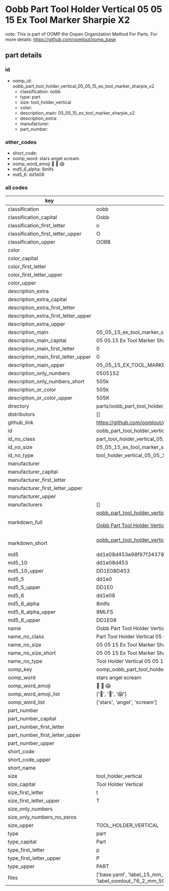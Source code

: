 # Oobb Part Tool Holder Vertical 05 05 15 Ex Tool Marker Sharpie X2  

note: This is part of OOMP the Oopen Organization Method For Parts. For more details: https://github.com/oomlout/oomp_base

##  part details





### id
* oomp_id: oobb_part_tool_holder_vertical_05_05_15_ex_tool_marker_sharpie_x2
  * classification: oobb
  * type: part
  * size: tool_holder_vertical
  * color: 
  * description_main: 05_05_15_ex_tool_marker_sharpie_x2
  * description_extra: 
  * manufacturer: 
  * part_number: 

### other_codes
* short_code: 
* oomp_word: stars angel scream
* oomp_word_emoji :stars: :angel: :scream:
* md5_6_alpha: 8mlfs
* md5_6: dd1e08

### all codes 
| key | value |  
| --- | --- |  
| classification | oobb |  
| classification_capital | Oobb |  
| classification_first_letter | o |  
| classification_first_letter_upper | O |  
| classification_upper | OOBB |  
| color |  |  
| color_capital |  |  
| color_first_letter |  |  
| color_first_letter_upper |  |  
| color_upper |  |  
| description_extra |  |  
| description_extra_capital |  |  
| description_extra_first_letter |  |  
| description_extra_first_letter_upper |  |  
| description_extra_upper |  |  
| description_main | 05_05_15_ex_tool_marker_sharpie_x2 |  
| description_main_capital | 05 05.15 Ex Tool Marker Sharpie X2 |  
| description_main_first_letter | 0 |  
| description_main_first_letter_upper | 0 |  
| description_main_upper | 05_05_15_EX_TOOL_MARKER_SHARPIE_X2 |  
| description_only_numbers | 0505152 |  
| description_only_numbers_short | 505k |  
| description_or_color | 505k |  
| description_or_color_upper | 505K |  
| directory | parts/oobb_part_tool_holder_vertical_05_05_15_ex_tool_marker_sharpie_x2 |  
| distributors | [] |  
| github_link | https://github.com/oomlout/oomlout_oomp_part_src/tree/main/parts/oobb_part_tool_holder_vertical_05_05_15_ex_tool_marker_sharpie_x2/working |  
| id | oobb_part_tool_holder_vertical_05_05_15_ex_tool_marker_sharpie_x2 |  
| id_no_class | part_tool_holder_vertical_05_05_15_ex_tool_marker_sharpie_x2 |  
| id_no_size | 05_05_15_ex_tool_marker_sharpie_x2 |  
| id_no_type | tool_holder_vertical_05_05_15_ex_tool_marker_sharpie_x2 |  
| manufacturer |  |  
| manufacturer_capital |  |  
| manufacturer_first_letter |  |  
| manufacturer_first_letter_upper |  |  
| manufacturer_upper |  |  
| manufacturers | [] |  
| markdown_full | [oobb_part_tool_holder_vertical_05_05_15_ex_tool_marker_sharpie_x2](https://github.com/oomlout/oomlout_oomp_part_src/tree/main/parts/oobb_part_tool_holder_vertical_05_05_15_ex_tool_marker_sharpie_x2/working)<br>[](https://github.com/oomlout/oomlout_oomp_part_src/tree/main/parts/oobb_part_tool_holder_vertical_05_05_15_ex_tool_marker_sharpie_x2/working)<br>[Oobb Part Tool Holder Vertical 05 05 15 Ex Tool Marker Sharpie X2](https://github.com/oomlout/oomlout_oomp_part_src/tree/main/parts/oobb_part_tool_holder_vertical_05_05_15_ex_tool_marker_sharpie_x2/working)<br><br> |  
| markdown_short | [oobb_part_tool_holder_vertical_05_05_15_ex_tool_marker_sharpie_x2](https://github.com/oomlout/oomlout_oomp_part_src/tree/main/parts/oobb_part_tool_holder_vertical_05_05_15_ex_tool_marker_sharpie_x2/working)<br><br> |  
| md5 | dd1e08d453e98f97f343780f4f60e538 |  
| md5_10 | dd1e08d453 |  
| md5_10_upper | DD1E08D453 |  
| md5_5 | dd1e0 |  
| md5_5_upper | DD1E0 |  
| md5_6 | dd1e08 |  
| md5_6_alpha | 8mlfs |  
| md5_6_alpha_upper | 8MLFS |  
| md5_6_upper | DD1E08 |  
| name | Oobb Part Tool Holder Vertical 05 05 15 Ex Tool Marker Sharpie X2 |  
| name_no_class | Part Tool Holder Vertical 05 05 15 Ex Tool Marker Sharpie X2 |  
| name_no_size | 05 05 15 Ex Tool Marker Sharpie X2 |  
| name_no_size_short | 05 05 15 Ex Tool Marker Sharpie X2 |  
| name_no_type | Tool Holder Vertical 05 05 15 Ex Tool Marker Sharpie X2 |  
| oomp_key | oomp_oobb_part_tool_holder_vertical_05_05_15_ex_tool_marker_sharpie_x2 |  
| oomp_word | stars angel scream |  
| oomp_word_emoji | :stars: :angel: :scream: |  
| oomp_word_emoji_list | [':stars:', ':angel:', ':scream:'] |  
| oomp_word_list | ['stars', 'angel', 'scream'] |  
| part_number |  |  
| part_number_capital |  |  
| part_number_first_letter |  |  
| part_number_first_letter_upper |  |  
| part_number_upper |  |  
| short_code |  |  
| short_code_upper |  |  
| short_name |  |  
| size | tool_holder_vertical |  
| size_capital | Tool Holder Vertical |  
| size_first_letter | t |  
| size_first_letter_upper | T |  
| size_only_numbers |  |  
| size_only_numbers_no_zeros |  |  
| size_upper | TOOL_HOLDER_VERTICAL |  
| type | part |  
| type_capital | Part |  
| type_first_letter | p |  
| type_first_letter_upper | P |  
| type_upper | PART |  
| files | ['base.yaml', 'label_15_mm_30_mm.pdf', 'label_15_mm_30_mm.svg', 'label_76_2_mm_50_8_mm.pdf', 'label_76_2_mm_50_8_mm.svg', 'label_oomlout_76_2_mm_50_8_mm.pdf', 'label_oomlout_76_2_mm_50_8_mm.svg', 'readme.md', 'working.json', 'working.yaml'] |  
